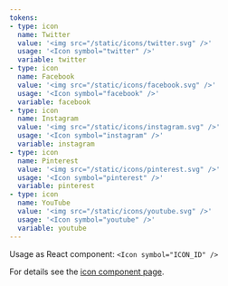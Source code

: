 ```yaml
---
tokens:
- type: icon
  name: Twitter
  value: '<img src="/static/icons/twitter.svg" />'
  usage: '<Icon symbol="twitter" />'
  variable: twitter
- type: icon
  name: Facebook
  value: '<img src="/static/icons/facebook.svg" />'
  usage: '<Icon symbol="facebook" />'
  variable: facebook
- type: icon
  name: Instagram
  value: '<img src="/static/icons/instagram.svg" />'
  usage: '<Icon symbol="instagram" />'
  variable: instagram
- type: icon
  name: Pinterest
  value: '<img src="/static/icons/pinterest.svg" />'
  usage: '<Icon symbol="pinterest" />'
  variable: pinterest
- type: icon
  name: YouTube
  value: '<img src="/static/icons/youtube.svg" />'
  usage: '<Icon symbol="youtube" />'
  variable: youtube
---
```

Usage as React component: `<Icon symbol="ICON_ID" />`

For details see the [icon component page](/components/elements/Icon/).
